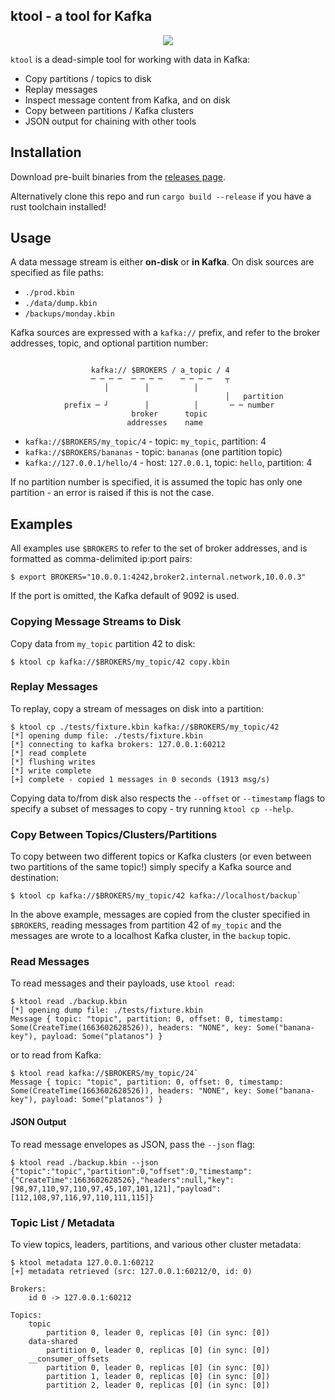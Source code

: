 ## ktool - a tool for Kafka

<p align="center">
<img src="https://s3-eu-west-1.amazonaws.com/iab-assets/ktool.gif" />
</p>

`ktool` is a dead-simple tool for working with data in Kafka:

* Copy partitions / topics to disk
* Replay messages
* Inspect message content from Kafka, and on disk
* Copy between partitions / Kafka clusters
* JSON output for chaining with other tools

## Installation

Download pre-built binaries from the [releases page].

Alternatively clone this repo and run `cargo build --release` if you have a rust
toolchain installed! 

[releases page]: https://github.com/domodwyer/ktool/releases/latest

## Usage

A data message stream is either **on-disk** or **in Kafka**. On disk sources are
specified as file paths:

* `./prod.kbin`
* `./data/dump.kbin`
* `/backups/monday.kbin`

Kafka sources are expressed with a `kafka://` prefix, and refer to the broker
addresses, topic, and optional partition number:

```
          
                  kafka:// $BROKERS / a_topic / 4
                  ─ ─ ─ ─  ─ ─ ─ ─    ─ ─ ─ ─   ┬
                     │        │          │
                                                │   partition
            prefix ─ ┘        │          │       ─ ─ number
                           broker      topic
                          addresses    name
```

* `kafka://$BROKERS/my_topic/4` - topic: `my_topic`, partition: 4
* `kafka://$BROKERS/bananas` - topic: `bananas` (one partition topic)
* `kafka://127.0.0.1/hello/4` - host: `127.0.0.1`, topic: `hello`, partition: 4

If no partition number is specified, it is assumed the topic has only one
partition - an error is raised if this is not the case.

## Examples

All examples use `$BROKERS` to refer to the set of broker addresses, and is
formatted as comma-delimited ip:port pairs:

```console
$ export BROKERS="10.0.0.1:4242,broker2.internal.network,10.0.0.3"
```

If the port is omitted, the Kafka default of 9092 is used.

### Copying Message Streams to Disk

Copy data from `my_topic` partition 42 to disk:

```console
$ ktool cp kafka://$BROKERS/my_topic/42 copy.kbin
```

### Replay Messages

To replay, copy a stream of messages on disk into a partition:

```console
$ ktool cp ./tests/fixture.kbin kafka://$BROKERS/my_topic/42
[*] opening dump file: ./tests/fixture.kbin
[*] connecting to kafka brokers: 127.0.0.1:60212
[*] read complete
[*] flushing writes
[*] write complete
[+] complete - copied 1 messages in 0 seconds (1913 msg/s)
```

Copying data to/from disk also respects the `--offset` or `--timestamp` flags to
specify a subset of messages to copy - try running `ktool cp --help`.

### Copy Between Topics/Clusters/Partitions

To copy between two different topics or Kafka clusters (or even between two
partitions of the same topic!) simply specify a Kafka source and destination:

```console
$ ktool cp kafka://$BROKERS/my_topic/42 kafka://localhost/backup`
```

In the above example, messages are copied from the cluster specified in
`$BROKERS`, reading messages from partition 42 of `my_topic` and the messages
are wrote to a localhost Kafka cluster, in the `backup` topic.

### Read Messages

To read messages and their payloads, use `ktool read`:

```console
$ ktool read ./backup.kbin
[*] opening dump file: ./tests/fixture.kbin
Message { topic: "topic", partition: 0, offset: 0, timestamp: Some(CreateTime(1663602628526)), headers: "NONE", key: Some("banana-key"), payload: Some("platanos") }
```

or to read from Kafka:

```console
$ ktool read kafka://$BROKERS/my_topic/24`
Message { topic: "topic", partition: 0, offset: 0, timestamp: Some(CreateTime(1663602628526)), headers: "NONE", key: Some("banana-key"), payload: Some("platanos") }
```

#### JSON Output

To read message envelopes as JSON, pass the `--json` flag:

```console
$ ktool read ./backup.kbin --json
{"topic":"topic","partition":0,"offset":0,"timestamp":{"CreateTime":1663602628526},"headers":null,"key":[98,97,110,97,110,97,45,107,101,121],"payload":[112,108,97,116,97,110,111,115]}
```

### Topic List / Metadata

To view topics, leaders, partitions, and various other cluster metadata:

```console
$ ktool metadata 127.0.0.1:60212
[+] metadata retrieved (src: 127.0.0.1:60212/0, id: 0)

Brokers:
	id 0 -> 127.0.0.1:60212

Topics:
	topic
		partition 0, leader 0, replicas [0] (in sync: [0])
	data-shared
		partition 0, leader 0, replicas [0] (in sync: [0])
	__consumer_offsets
		partition 0, leader 0, replicas [0] (in sync: [0])
		partition 1, leader 0, replicas [0] (in sync: [0])
		partition 2, leader 0, replicas [0] (in sync: [0])
```